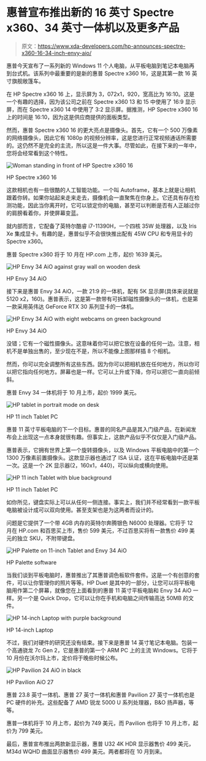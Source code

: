 # 惠普宣布推出新的 16 英寸 Spectre x360、34 英寸一体机以及更多产品

> 原文：<https://www.xda-developers.com/hp-announces-spectre-x360-16-34-inch-envy-aio/>

惠普今天宣布了一系列新的 Windows 11 个人电脑，从平板电脑到笔记本电脑再到台式机。该系列中最重要的是新的惠普 Spectre x360 16，这是其第一款 16 英寸旗舰敞篷车。

在 HP Spectre x360 16 上，显示屏为 3，072x1，920，宽高比为 16:10。这是一个有趣的选择，因为该公司之前在 Spectre x360 13 和 15 中使用了 16:9 显示屏，而在 Spectre x360 14 中使用了 3:2 显示屏。据推测，HP Spectre x360 16 上的时间是 16:10，因为这是供应商提供的面板类型。

然而，惠普 Spectre x360 16 的更大亮点是摄像头。首先，它有一个 500 万像素的网络摄像头，因此它有 1080p 的视频分辨率，这是您进行正常视频通话所需要的。这仍然不是完全的主流，所以这是一件大事。尽管如此，在接下来的一年中，您将会经常看到这个特性。

 <picture>![Woman standing in front of HP Spectre x360 16](img/38366a681d5bb6c158c60486cdff53b9.png)</picture> 

HP Spectre x360 16

这款相机也有一些很酷的人工智能功能。一个叫 Autoframe，基本上就是让相机跟着你转。如果你站起来走来走去，摄像机会一直聚焦在你身上。它还具有存在检测功能，因此当你离开时，它可以锁定你的电脑，甚至可以判断是否有人正越过你的肩膀看着你，并使屏幕变蓝。

就内部而言，它配备了英特尔酷睿 i7-11390H，一个四核 35W 处理器，以及 Iris Xe 集成显卡。有趣的是，惠普似乎不会很快推出配有 45W CPU 和专用显卡的 Spectre x360。

惠普 Spectre x360 将于 10 月在 HP.com 上市，起价 1639 美元。

 <picture>![HP Envy 34 AiO against gray wall on wooden desk](img/2bd2aa4b71c64c28e9f6fdb31b2cfbc5.png)</picture> 

HP Envy 34 AiO

接下来是惠普 Envy 34 AiO，一款 21:9 的一体机，配有 5K 显示屏(具体来说就是 5120 x2，160)。惠普表示，这是第一款带有可拆卸磁性摄像头的一体机，也是第一款采用英伟达 GeForce RTX 30 系列显卡的一体机。

 <picture>![HP Envy 34 AiO with eight webcams on green background](img/dab293f70a5ed0c5359280d7d8240bf9.png)</picture> 

HP Envy 34 AiO

没错；它有一个磁性摄像头。这意味着你可以把它放在设备的任何一边。注意，相机不是单独出售的，至少现在不是，所以不能像上图那样插 8 个相机。

然而，你可以完全调整所有这些东西。因为你可以把相机放在任何地方，所以你可以把它指向任何地方。屏幕也是一样。它可以上升或下降，你可以把它一直向前倾斜。

惠普 Envy 34 一体机将于 10 月上市，起价 1999 美元。

 <picture>![HP tablet in portrait mode on desk](img/92fe6cc4349f4c0522299021baaf8165.png)</picture> 

HP 11 inch Tablet PC

惠普 11 英寸平板电脑的下一个目标。惠普的同名产品是其入门级产品，在新闻发布会上出现这一点本身就很有趣。但事实上，这款产品似乎不仅仅是入门级产品。

惠普表示，它拥有世界上第一个旋转摄像头，以及 Windows 平板电脑中的第一个 1300 万像素前置摄像头。这款显示器也通过了 ISA 认证，这在平板电脑中还是第一次。这是一个 2K 显示器(2，160x1，440)，可以纵向或横向使用。

 <picture>![HP 11 inch Tablet with blue background](img/728580197d0a37d42adab794179e759c.png)</picture> 

HP 11 inch Tablet PC

如你所见，键盘实际上可以从任何一侧连接。事实上，我们并不经常看到一款平板电脑被设计成可以双向使用。甚至支架也是为这两者而设计的。

问题是它提供了一个带 4GB 内存的英特尔奔腾银色 N6000 处理器。它将于 12 月在 HP.com 和百思买上市，售价 599 美元，不过百思买将有一款售价 499 美元的独立 SKU，不附带键盘。

 <picture>![HP Palette on 11-inch Tablet and Envy 34 AiO](img/051b345ea1b505e836232f7aead96f16.png)</picture> 

HP Palette software

当我们谈到平板电脑时，惠普推出了其惠普调色板软件套件。这是一个有创意的套件，可以让你管理你的照片等等。HP Duet 是其中的一部分，让您可以将平板电脑用作第二个屏幕，就像您在上面看到的惠普 11 英寸平板电脑和 Envy 34 AiO 一样。另一个是 Quick Drop，它可以让你在手机和电脑之间传输高达 50MB 的文件。

 <picture>![HP 14-inch Laptop with purple background](img/a17050ec3d02c1e16ff0cb6332cb4c9f.png)</picture> 

HP 14-inch Laptop

不过，我们对硬件的研究还没有结束。接下来是惠普 14 英寸笔记本电脑。包装一个高通骁龙 7c Gen 2，它是惠普的第一个 ARM PC 上的主流 Windows。它将于 10 月份在沃尔玛上市，定价将于晚些时候公布。

 <picture>![HP Pavilion 24 AiO in black](img/a578f1f1a17280bf4d134dff1b57e5a4.png)</picture> 

HP Pavilion AiO 27

惠普 23.8 英寸一体机、惠普 27 英寸一体机和惠普 Pavilion 27 英寸一体机也是 PC 硬件的补充。这些配备了 AMD 锐龙 5000 U 系列处理器，B&O 扬声器，等等。

惠普一体机将于 10 月上市，起价为 749 美元，而 Pavilion 也将于 10 月上市，起价为 799 美元。

最后，惠普宣布推出两款新显示器，惠普 U32 4K HDR 显示器售价 499 美元，M34d WQHD 曲面显示器售价 499 美元。两者都将在 10 月到来。